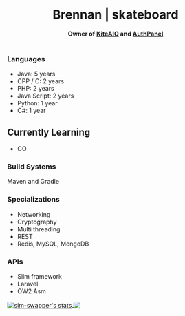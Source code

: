 <h1 align="center">Brennan | skateboard</h1>
<div align="center">
	<strong> Owner of <a href="https://github.com/KiteAIO">KiteAIO</a> and <a href="https://github.com/AuthPanel">AuthPanel</a></strong>
</div>
<br />

### Languages
* Java: 5 years
* CPP / C: 2 years
* PHP: 2 years
* Java Script: 2 years
* Python: 1 year
* C#: 1 year

## Currently Learning
* GO

### Build Systems
Maven and Gradle

### Specializations
* Networking
* Cryptography
* Multi threading
* REST
* Redis, MySQL, MongoDB

### APIs
* Slim framework
* Laravel
* OW2 Asm

<a href="https://github.com/skateboard">
  <img align="center" src="https://github-readme-stats.vercel.app/api?username=skateboard&show_icons=true&include_all_commits=true&show_icons=true&title_color=fff&icon_color=79ff97&text_color=9f9f9f&bg_color=232323" alt="sim-swapper's stats" />
  <a href="https://github.com/sim-swapper?tab=repositories">
  <img align="center" src="https://github-readme-stats.vercel.app/api/top-langs/?username=skateboard&layout=compact&show_icons=true&title_color=fff&icon_color=79ff97&text_color=9f9f9f&bg_color=232323" />
</a>
</a>
